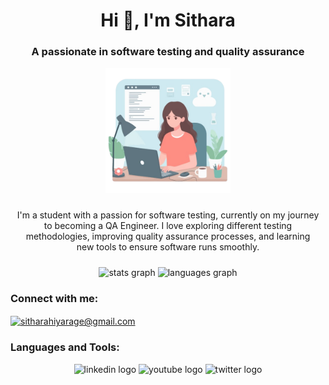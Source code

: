 <h1 align="center">Hi 👋, I'm Sithara</h1>
<h3 align="center">A passionate in software testing and quality assurance</h3>

<div align="center">
    <img src="assets/girl.png" alt="girl" style="width: 200px; />
</div>

<div align="center" style="padding: 10px;">
  <p style="text-align: center; padding: 10px;">
    I'm a student with a passion for software testing, currently on my journey to becoming a QA Engineer. I love exploring different testing methodologies, improving quality assurance processes, and learning new tools to ensure software runs smoothly.
  </p>
</div>

<div align="center">
  <img src="https://github-readme-stats.vercel.app/api?username=sithara08&hide_title=false&hide_rank=false&show_icons=true&include_all_commits=true&count_private=true&disable_animations=false&theme=dracula&locale=en&hide_border=false" height="150" alt="stats graph"  />
  <img src="https://github-readme-stats.vercel.app/api/top-langs?username=sithara08&locale=en&hide_title=false&layout=compact&card_width=320&langs_count=5&theme=dracula&hide_border=false" height="150" alt="languages graph"  />
</div>

<div align="center">
    <h3 align="left">Connect with me:</h3>
<p align="left">
<a href="https://linkedin.com/in/sitharahiyarage@gmail.com" target="blank"><img align="center" src="https://raw.githubusercontent.com/rahuldkjain/github-profile-readme-generator/master/src/images/icons/Social/linked-in-alt.svg" alt="sitharahiyarage@gmail.com" height="30" width="40" /></a>
</p>

<h3 align="left">Languages and Tools:</h3>
<div align="center">
  <img src="https://img.shields.io/static/v1?message=LinkedIn&logo=linkedin&label=&color=0077B5&logoColor=white&labelColor=&style=for-the-badge" height="25" alt="linkedin logo"  />
  <img src="https://img.shields.io/static/v1?message=Youtube&logo=youtube&label=&color=FF0000&logoColor=white&labelColor=&style=for-the-badge" height="25" alt="youtube logo"  />
  <img src="https://img.shields.io/static/v1?message=Twitter&logo=twitter&label=&color=1DA1F2&logoColor=white&labelColor=&style=for-the-badge" height="25" alt="twitter logo"  />
</div>

</p>

</div>



